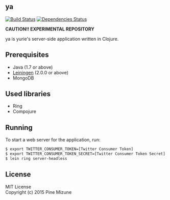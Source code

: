 ya
------
[![Build Status](https://travis-ci.org/pine613/ya.svg?branch=master)](https://travis-ci.org/pine613/ya)
[![Dependencies Status](http://jarkeeper.com/pine613/ya/status.svg)](http://jarkeeper.com/pine613/ya)

**CAUTION!! EXPERIMENTAL REPOSITORY**

ya is yurie's server-side application written in Clojure.

## Prerequisites

- Java (1.7 or above)
- [Leiningen](https://github.com/technomancy/leiningen) (2.0.0 or above)
- MongoDB

## Used libraries

- Ring
- Compojure

## Running

To start a web server for the application, run:

```sh
$ export TWITTER_CONSUMER_TOKEN=[Twitter Consumer Token]
$ export TWITTER_CONSUMER_TOKEN_SECRET=[Twitter Consumer Token Secret]
$ lein ring server-headless
```



## License
MIT License<br />
Copyright (c) 2015 Pine Mizune